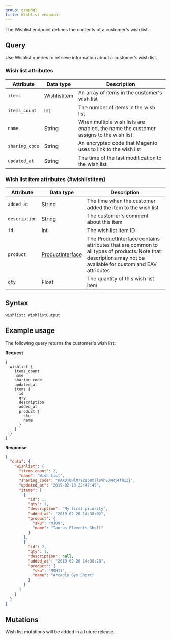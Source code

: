 ```yaml
---
group: graphql
title: Wishlist endpoint
---
```


The Wishlist endpoint defines the contents of a customer's wish list.

## Query
Use Wishlist queries to retrieve information about a customer's wish list. 

### Wish list attributes

Attribute | Data type | Description
--- | --- | ---
`items` | [Wishlistitem](#wishlistitem) | An array of items in the customer's wish list
`items_count` | Int | The number of items in the wish list
`name` | String | When multiple wish lists are enabled, the name the customer assigns to the wish list
`sharing_code` | String | An encrypted code that Magento uses to link to the wish list
`updated_at` | String | The time of the last modification to the wish list

### Wish list item attributes {#wishlistitem}

Attribute | Data type | Description
--- | --- | ---
`added_at` | String | The time when the customer added the item to the wish list
`description` | String | The customer's comment about this item
`id` | Int | The wish list item ID
`product` | <a href="{{ page.baseurl }}/graphql/reference/products.html#ProductInterface">ProductInterface</a> | The ProductInterface contains attributes that are common to all types of products. Note that descriptions may not be available for custom and EAV attributes
`qty` | Float | The quantity of this wish list item

## Syntax

`wishlist: WishlistOutput`

## Example usage

The following query returns the customer's wish list:

**Request** 

```
{
  wishlist {
    items_count
    name
    sharing_code
    updated_at
    items {
      id
      qty
      description
      added_at
      product {
        sku
        name
      }
    }
  }
}
```

**Response**

```json
{
  "data": {
    "wishlist": {
      "items_count": 2,
      "name": "Wish List",
      "sharing_code": "KAXDj0HlM7Y2s58mllsVhSJvRj4fWIZj",
      "updated_at": "2019-02-13 22:47:45",
      "items": [
        {
          "id": 1,
          "qty": 1,
          "description": "My first priority",
          "added_at": "2019-02-20 14:38:02",
          "product": {
            "sku": "MJ09",
            "name": "Taurus Elements Shell"
          }
        },
        {
          "id": 2,
          "qty": 1,
          "description": null,
          "added_at": "2019-02-20 14:38:28",
          "product": {
            "sku": "MSH11",
            "name": "Arcadio Gym Short"
          }
        }
      ]
    }
  }
}
```
## Mutations

Wish list mutations will be added in a future release.
